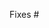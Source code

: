 <!--
Thank you for your Pull Request. Please link to the issue this PR addresses.
-->
Fixes #

<!-- PR Checklist
- The issue has been triaged and positive signals were received from maintainers
- Existing tests pass
- New tests are added
- Relevant documentation is changed or added
-->
